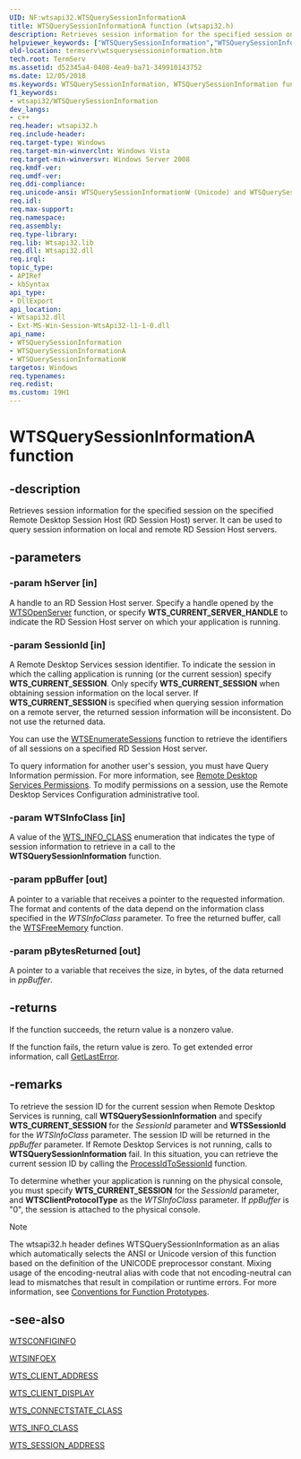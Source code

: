 ```yaml
---
UID: NF:wtsapi32.WTSQuerySessionInformationA
title: WTSQuerySessionInformationA function (wtsapi32.h)
description: Retrieves session information for the specified session on the specified Remote Desktop Session Host (RD Session Host) server.
helpviewer_keywords: ["WTSQuerySessionInformation","WTSQuerySessionInformation function [Remote Desktop Services]","WTSQuerySessionInformationA","WTSQuerySessionInformationW","_win32_wtsquerysessioninformation","termserv.wtsquerysessioninformation","wtsapi32/WTSQuerySessionInformation","wtsapi32/WTSQuerySessionInformationA","wtsapi32/WTSQuerySessionInformationW"]
old-location: termserv\wtsquerysessioninformation.htm
tech.root: TermServ
ms.assetid: d52345a4-0408-4ea9-ba71-349910143752
ms.date: 12/05/2018
ms.keywords: WTSQuerySessionInformation, WTSQuerySessionInformation function [Remote Desktop Services], WTSQuerySessionInformationA, WTSQuerySessionInformationW, _win32_wtsquerysessioninformation, termserv.wtsquerysessioninformation, wtsapi32/WTSQuerySessionInformation, wtsapi32/WTSQuerySessionInformationA, wtsapi32/WTSQuerySessionInformationW
f1_keywords:
- wtsapi32/WTSQuerySessionInformation
dev_langs:
- c++
req.header: wtsapi32.h
req.include-header: 
req.target-type: Windows
req.target-min-winverclnt: Windows Vista
req.target-min-winversvr: Windows Server 2008
req.kmdf-ver: 
req.umdf-ver: 
req.ddi-compliance: 
req.unicode-ansi: WTSQuerySessionInformationW (Unicode) and WTSQuerySessionInformationA (ANSI)
req.idl: 
req.max-support: 
req.namespace: 
req.assembly: 
req.type-library: 
req.lib: Wtsapi32.lib
req.dll: Wtsapi32.dll
req.irql: 
topic_type:
- APIRef
- kbSyntax
api_type:
- DllExport
api_location:
- Wtsapi32.dll
- Ext-MS-Win-Session-WtsApi32-l1-1-0.dll
api_name:
- WTSQuerySessionInformation
- WTSQuerySessionInformationA
- WTSQuerySessionInformationW
targetos: Windows
req.typenames: 
req.redist: 
ms.custom: 19H1
---
```


# WTSQuerySessionInformationA function


## -description


Retrieves session information for the specified session on the specified Remote Desktop Session Host (RD Session Host) server. It can be used 
    to query session information on local and remote RD Session Host servers.


## -parameters




### -param hServer [in]

A handle to an RD Session Host server. Specify a handle opened by the 
      <a href="https://docs.microsoft.com/windows/desktop/api/wtsapi32/nf-wtsapi32-wtsopenservera">WTSOpenServer</a> function, or specify 
      <b>WTS_CURRENT_SERVER_HANDLE</b> to indicate the RD Session Host server on which your application 
      is running.


### -param SessionId [in]

A Remote Desktop Services session identifier. To indicate the session in which the calling application is running 
      (or the current session) specify <b>WTS_CURRENT_SESSION</b>. Only specify 
      <b>WTS_CURRENT_SESSION</b> when obtaining session information on the local server. If 
      <b>WTS_CURRENT_SESSION</b> is specified when querying session information on a remote server, 
      the returned session information will be inconsistent. Do not use the returned data.

You can use the <a href="https://docs.microsoft.com/windows/desktop/api/wtsapi32/nf-wtsapi32-wtsenumeratesessionsa">WTSEnumerateSessions</a> 
       function to retrieve the identifiers of all sessions on a specified RD Session Host server.

To query information for another user's session, you must have Query Information permission. For more 
       information, see <a href="https://docs.microsoft.com/windows/desktop/TermServ/terminal-services-permissions">Remote Desktop Services 
       Permissions</a>. To modify permissions on a session, use the Remote Desktop Services Configuration administrative 
       tool.


### -param WTSInfoClass [in]

A value of the <a href="https://docs.microsoft.com/windows/desktop/api/wtsapi32/ne-wtsapi32-wts_info_class">WTS_INFO_CLASS</a> enumeration that indicates the type of 
    session information to retrieve in a call to the 
    <b>WTSQuerySessionInformation</b> function.


### -param ppBuffer [out]

A pointer to a variable that receives a pointer to the requested information. The format and contents of the 
      data depend on the information class specified in the <i>WTSInfoClass</i> parameter. To free 
      the returned buffer, call the <a href="https://docs.microsoft.com/windows/desktop/api/wtsapi32/nf-wtsapi32-wtsfreememory">WTSFreeMemory</a> 
      function.


### -param pBytesReturned [out]

A pointer to a variable that receives the size, in bytes, of the data returned in 
      <i>ppBuffer</i>.


## -returns



If the function succeeds, the return value is a nonzero value.

If the function fails, the return value is zero. To get extended error information, call 
       <a href="https://docs.microsoft.com/windows/desktop/api/errhandlingapi/nf-errhandlingapi-getlasterror">GetLastError</a>.




## -remarks



To retrieve the session ID for the current session when Remote Desktop Services is running, call 
    <b>WTSQuerySessionInformation</b> and specify 
    <b>WTS_CURRENT_SESSION</b> for the <i>SessionId</i> parameter and 
    <b>WTSSessionId</b> for the <i>WTSInfoClass</i> parameter. The session ID 
    will be returned in the <i>ppBuffer</i> parameter. If Remote Desktop Services is not running, calls 
    to <b>WTSQuerySessionInformation</b> fail. In 
    this situation, you can retrieve the current session ID by calling the 
    <a href="https://docs.microsoft.com/windows/desktop/api/processthreadsapi/nf-processthreadsapi-processidtosessionid">ProcessIdToSessionId</a> function.

To determine whether your application is running on the physical console, you must specify 
    <b>WTS_CURRENT_SESSION</b> for the <i>SessionId</i> parameter, and 
    <b>WTSClientProtocolType</b> as the <i>WTSInfoClass</i> parameter. 
    If <i>ppBuffer</i> is "0", the session is attached to the physical console.





> [!NOTE]
> The wtsapi32.h header defines WTSQuerySessionInformation as an alias which automatically selects the ANSI or Unicode version of this function based on the definition of the UNICODE preprocessor constant. Mixing usage of the encoding-neutral alias with code that not encoding-neutral can lead to mismatches that result in compilation or runtime errors. For more information, see [Conventions for Function Prototypes](/windows/win32/intl/conventions-for-function-prototypes).

## -see-also




<a href="https://docs.microsoft.com/windows/desktop/api/wtsapi32/ns-wtsapi32-wtsconfiginfoa">WTSCONFIGINFO</a>



<a href="https://docs.microsoft.com/windows/desktop/api/wtsapi32/ns-wtsapi32-wtsinfoexa">WTSINFOEX</a>



<a href="https://docs.microsoft.com/windows/desktop/api/wtsapi32/ns-wtsapi32-wts_client_address">WTS_CLIENT_ADDRESS</a>



<a href="https://docs.microsoft.com/windows/desktop/api/wtsapi32/ns-wtsapi32-wts_client_display">WTS_CLIENT_DISPLAY</a>



<a href="https://docs.microsoft.com/windows/desktop/api/wtsapi32/ne-wtsapi32-wts_connectstate_class">WTS_CONNECTSTATE_CLASS</a>



<a href="https://docs.microsoft.com/windows/desktop/api/wtsapi32/ne-wtsapi32-wts_info_class">WTS_INFO_CLASS</a>



<a href="https://docs.microsoft.com/windows/desktop/api/wtsapi32/ns-wtsapi32-wts_session_address">WTS_SESSION_ADDRESS</a>
 

 

